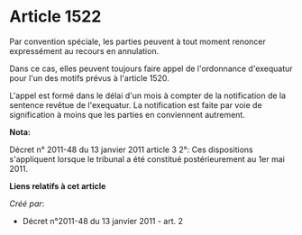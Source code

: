 # Article 1522

Par convention spéciale, les parties peuvent à tout moment renoncer expressément au recours en annulation. 

Dans ce cas, elles peuvent toujours faire appel de l'ordonnance d'exequatur pour l'un des motifs prévus à l'article 1520. 

L'appel est formé dans le délai d'un mois à compter de la notification de la sentence revêtue de l'exequatur. La notification
est faite par voie de signification à moins que les parties en conviennent autrement.

**Nota:**

Décret n° 2011-48 du 13 janvier 2011 article 3 2°: Ces dispositions s'appliquent lorsque le tribunal a été constitué
postérieurement au 1er mai 2011.

**Liens relatifs à cet article**

_Créé par_:

  - Décret n°2011-48 du 13 janvier 2011 - art. 2
